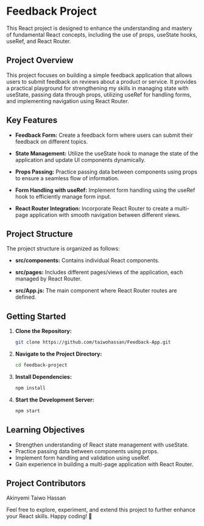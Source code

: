# Feedback Project

This React project is designed to enhance the understanding and mastery of fundamental React concepts, including the use of props, useState hooks, useRef, and React Router.

## Project Overview

This project focuses on building a simple feedback application that allows users to submit feedback on reviews about a product or service.
It provides a practical playground for strengthening my  skills in managing state with useState, passing data through props, utilizing useRef 
for handling forms, and implementing navigation using React Router.

## Key Features

- **Feedback Form:** Create a feedback form where users can submit their feedback on different topics.
  
- **State Management:** Utilize the useState hook to manage the state of the application and update UI components dynamically.

- **Props Passing:** Practice passing data between components using props to ensure a seamless flow of information.

- **Form Handling with useRef:** Implement form handling using the useRef hook to efficiently manage form input.

- **React Router Integration:** Incorporate React Router to create a multi-page application with smooth navigation between different views.

## Project Structure

The project structure is organized as follows:

- **src/components:** Contains individual React components.
  
- **src/pages:** Includes different pages/views of the application, each managed by React Router.

- **src/App.js:** The main component where React Router routes are defined.

## Getting Started

1. **Clone the Repository:**
   ```bash
   git clone https://github.com/taiwohassan/Feedback-App.git
   ```

2. **Navigate to the Project Directory:**
   ```bash
   cd feedback-project
   ```

3. **Install Dependencies:**
   ```bash
   npm install
   ```

4. **Start the Development Server:**
   ```bash
   npm start
   ```



## Learning Objectives

- Strengthen understanding of React state management with useState.
- Practice passing data between components using props.
- Implement form handling and validation using useRef.
- Gain experience in building a multi-page application with React Router.

## Project Contributors

Akinyemi Taiwo Hassan

Feel free to explore, experiment, and extend this project to further enhance your React skills. Happy coding! 🚀
